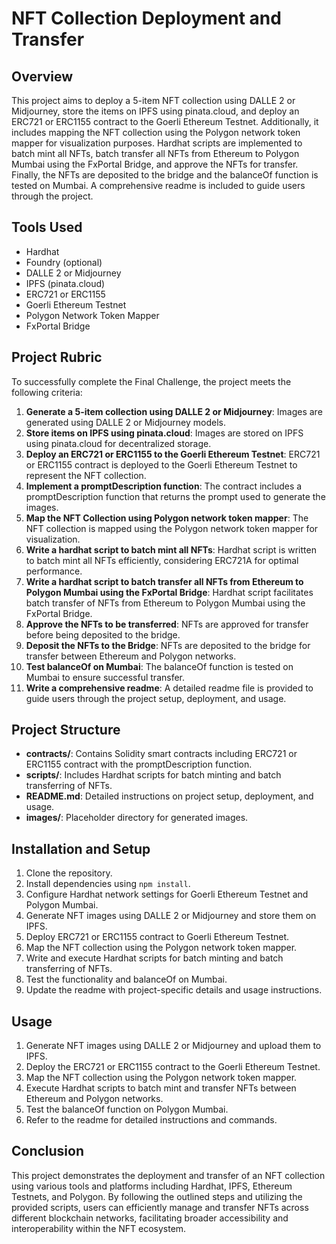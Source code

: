 # NFT Collection Deployment and Transfer

## Overview

This project aims to deploy a 5-item NFT collection using DALLE 2 or Midjourney, store the items on IPFS using pinata.cloud, and deploy an ERC721 or ERC1155 contract to the Goerli Ethereum Testnet. Additionally, it includes mapping the NFT collection using the Polygon network token mapper for visualization purposes. Hardhat scripts are implemented to batch mint all NFTs, batch transfer all NFTs from Ethereum to Polygon Mumbai using the FxPortal Bridge, and approve the NFTs for transfer. Finally, the NFTs are deposited to the bridge and the balanceOf function is tested on Mumbai. A comprehensive readme is included to guide users through the project.

## Tools Used

- Hardhat
- Foundry (optional)
- DALLE 2 or Midjourney
- IPFS (pinata.cloud)
- ERC721 or ERC1155
- Goerli Ethereum Testnet
- Polygon Network Token Mapper
- FxPortal Bridge

## Project Rubric

To successfully complete the Final Challenge, the project meets the following criteria:

1. **Generate a 5-item collection using DALLE 2 or Midjourney**: Images are generated using DALLE 2 or Midjourney models.
2. **Store items on IPFS using pinata.cloud**: Images are stored on IPFS using pinata.cloud for decentralized storage.
3. **Deploy an ERC721 or ERC1155 to the Goerli Ethereum Testnet**: ERC721 or ERC1155 contract is deployed to the Goerli Ethereum Testnet to represent the NFT collection.
4. **Implement a promptDescription function**: The contract includes a promptDescription function that returns the prompt used to generate the images.
5. **Map the NFT Collection using Polygon network token mapper**: The NFT collection is mapped using the Polygon network token mapper for visualization.
6. **Write a hardhat script to batch mint all NFTs**: Hardhat script is written to batch mint all NFTs efficiently, considering ERC721A for optimal performance.
7. **Write a hardhat script to batch transfer all NFTs from Ethereum to Polygon Mumbai using the FxPortal Bridge**: Hardhat script facilitates batch transfer of NFTs from Ethereum to Polygon Mumbai using the FxPortal Bridge.
8. **Approve the NFTs to be transferred**: NFTs are approved for transfer before being deposited to the bridge.
9. **Deposit the NFTs to the Bridge**: NFTs are deposited to the bridge for transfer between Ethereum and Polygon networks.
10. **Test balanceOf on Mumbai**: The balanceOf function is tested on Mumbai to ensure successful transfer.
11. **Write a comprehensive readme**: A detailed readme file is provided to guide users through the project setup, deployment, and usage.

## Project Structure

- **contracts/**: Contains Solidity smart contracts including ERC721 or ERC1155 contract with the promptDescription function.
- **scripts/**: Includes Hardhat scripts for batch minting and batch transferring of NFTs.
- **README.md**: Detailed instructions on project setup, deployment, and usage.
- **images/**: Placeholder directory for generated images.

## Installation and Setup

1. Clone the repository.
2. Install dependencies using `npm install`.
3. Configure Hardhat network settings for Goerli Ethereum Testnet and Polygon Mumbai.
4. Generate NFT images using DALLE 2 or Midjourney and store them on IPFS.
5. Deploy ERC721 or ERC1155 contract to Goerli Ethereum Testnet.
6. Map the NFT collection using the Polygon network token mapper.
7. Write and execute Hardhat scripts for batch minting and batch transferring of NFTs.
8. Test the functionality and balanceOf on Mumbai.
9. Update the readme with project-specific details and usage instructions.

## Usage

1. Generate NFT images using DALLE 2 or Midjourney and upload them to IPFS.
2. Deploy the ERC721 or ERC1155 contract to the Goerli Ethereum Testnet.
3. Map the NFT collection using the Polygon network token mapper.
4. Execute Hardhat scripts to batch mint and transfer NFTs between Ethereum and Polygon networks.
5. Test the balanceOf function on Polygon Mumbai.
6. Refer to the readme for detailed instructions and commands.

## Conclusion

This project demonstrates the deployment and transfer of an NFT collection using various tools and platforms including Hardhat, IPFS, Ethereum Testnets, and Polygon. By following the outlined steps and utilizing the provided scripts, users can efficiently manage and transfer NFTs across different blockchain networks, facilitating broader accessibility and interoperability within the NFT ecosystem.
